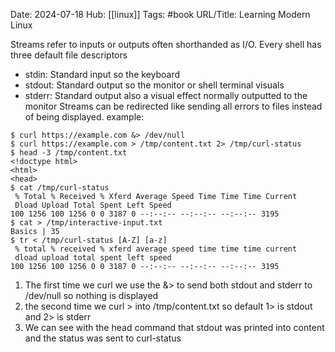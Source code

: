 Date: 2024-07-18
Hub: [[linux]]
Tags: #book
URL/Title: Learning Modern Linux

Streams refer to inputs or outputs often shorthanded as I/O. Every shell has three default file descriptors
- stdin: Standard input so the keyboard
- stdout: Standard output so the monitor or shell terminal visuals
- stderr: Standard output also a visual effect normally outputted to the monitor
Streams can be redirected like sending all errors to files instead of being displayed.
example:
```
$ curl https://example.com &> /dev/null
$ curl https://example.com > /tmp/content.txt 2> /tmp/curl-status
$ head -3 /tmp/content.txt
<!doctype html>
<html>
<head>
$ cat /tmp/curl-status
 % Total % Received % Xferd Average Speed Time Time Time Current
 Dload Upload Total Spent Left Speed
100 1256 100 1256 0 0 3187 0 --:--:-- --:--:-- --:--:-- 3195
$ cat > /tmp/interactive-input.txt
Basics | 35
$ tr < /tmp/curl-status [A-Z] [a-z]
 % total % received % xferd average speed time time time current
 dload upload total spent left speed
100 1256 100 1256 0 0 3187 0 --:--:-- --:--:-- --:--:-- 3195
```

1. The first time we curl we use the &> to send both stdout and stderr to /dev/null so nothing is displayed
2. the second time we curl > into /tmp/content.txt so default 1> is stdout and 2> is stderr
3. We can see with the head command that stdout was printed into content and the status was sent to curl-status

